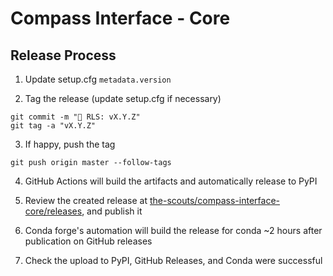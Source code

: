 # Compass Interface - Core

## Release Process

1. Update setup.cfg `metadata.version`

2. Tag the release (update setup.cfg if necessary)

```shell
git commit -m "🔖 RLS: vX.Y.Z"
git tag -a "vX.Y.Z"
```

3. If happy, push the tag

```shell
git push origin master --follow-tags
```

4. GitHub Actions will build the artifacts and automatically release to PyPI

5. Review the created release at 
   [the-scouts/compass-interface-core/releases](https://github.com/the-scouts/compass-interface-core/releases), 
   and publish it

6. Conda forge's automation will build the release for conda ~2 hours after 
   publication on GitHub releases
   
6. Check the upload to PyPI, GitHub Releases, and Conda were successful
